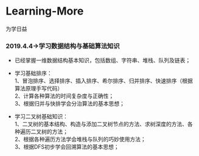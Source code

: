 # Learning-More
为学日益

### 2019.4.4->学习数据结构与基础算法知识
* 已经掌握一维数据结构基本知识，包括数组、字符串、堆栈、队列及链表；<br>

* 学习基础排序：<br>
1、冒泡排序、选择排序、插入排序、希尔排序、归并排序、快速排序（根据算法原理手写代码）<br>
2、计算各种算法的时间复杂度与正确性；<br>
3、根据归并与快排学会分治算法的基本思想；<br>

* 学习二叉树基础知识：<br>
1、二叉树的基本结构、构造与添加二叉树节点的方法、求树深度的方法、各种遍历二叉树的方法；<br>
2、根据各种遍历方法学会堆栈与队列的巧妙使用方法；<br>
3、根据DFS初步学会回溯算法的基本思想；<br>
